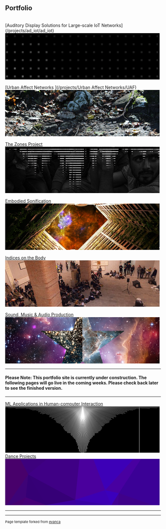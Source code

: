 ## Portfolio
<!-- //Use some ahref tags to make the images link across to the pages also -->
<br />
[Auditory Display Solutions for Large-scale IoT Networks](/projects/ad_iot/ad_iot)
<img src="images/tabs/ADIOTtab3.png?raw=true"/>

[Urban Affect Networks ](/projects/Urban Affect Networks/UAF)
<img src="images/tabs/UAFtab.png?raw=true"/>

[The Zones Project](/projects/zones/zones)
<img src="images/tabs/ZNStab.jpg?raw=true"/>

[Embodied Sonification](/projects/embodied_sonification/embodied_sonification)
<img src="images/tabs/HCtab.png?raw=true"/>

[Indices on the Body](/projects/indices/indices_audio)
<img src="images/tabs/JLNtab.png?raw=true"/>

[Sound, Music & Audio Production](/projects/Music/music)
<img src="images/tabs/STRtab.png?raw=true"/>

---
#### Please Note: This portfolio site is currently under construction. The following pages will go live in the coming weeks. Please check back later to see the finished version.
---

[ML Applications in Human-computer Interaction](/)
<img src="images/tabs/MLHCItab.png?raw=true"/>
[Dance Projects](/)
<img src="images/tabs/NEWtab.png?raw=true"/>


<!-- made some changes to tab colours -->

<!-- Below are the properly linked tabs. Make these available and delete others when portfolio is complete -->
<!--

[ML Applications in Human-computer Interaction](/projects/ML_HCI/ML_HCI)
<img src="images/tabs/MLHCItab.png?raw=true"/>


Legitimate Bodies Projects](/)
<img src="images/tabs/LBtab.jpg?raw=true"/>

[Auditory Display Solutions for Large-scale Internet of Things (IoT) Network ](/projects/ad_iot/ad_iot)
<img src="images/tabs/ADIOTtab.png?raw=true"/>

[Urban Affect Networks ](/projects/Urban Affect Networks/UAF)
<img src="images/tabs/UAFtab.png?raw=true"/>

[Embodied Sonification](/projects/embodied_sonification/embodied_sonification)
<img src="images/tabs/HCtab.png?raw=true"/>

[Indices on the Body](/projects/indices/indices_audio)
<img src="images/tabs/JLNtab.png?raw=true"/>

[Zones](/projects/embodied_sonification/embodied_sonification)
<img src="images/tabs/ZNStab.jpg?raw=true"/>

[Sound, Music & Audio Production](/projects/Music/music)
<img src="images/tabs/STRtab.png?raw=true"/>

[Embodied at the GPO](/projects/embodied_sonification/embodied_sonification)
<img src="images/tabs/GPOtab.png?raw=true"/>


[Legitimate Bodies Projects](/projects/Music/music)
<img src="images/tabs/LBtab.jpg?raw=true"/>

[ML Applications in Human-computer Interaction](/projects/Music/music)
<img src="images/tabs/STRtab.png?raw=true"/>
-->

---

---
<p style="font-size:11px">Page template forked from <a href="https://github.com/evanca/quick-portfolio">evanca</a></p>
<!-- Remove above link if you don't want to attibute -->
